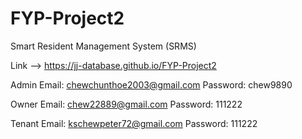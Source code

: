 # FYP-Project2
Smart Resident Management System (SRMS) 

Link --> https://jj-database.github.io/FYP-Project2

Admin
Email: chewchunthoe2003@gmail.com
Password: chew9890

Owner
Email: chew22889@gmail.com
Password: 111222

Tenant
Email: kschewpeter72@gmail.com
Password: 111222

